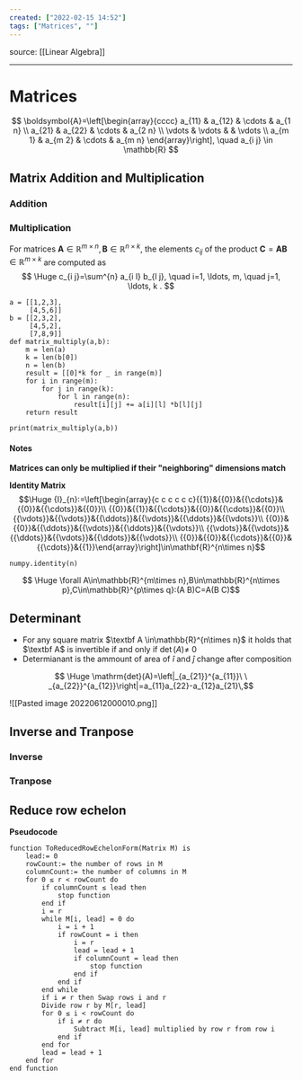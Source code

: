 ```yaml
---
created: ["2022-02-15 14:52"]
tags: ["Matrices", ""]
---
```

source: [[Linear Algebra]] 


---

# Matrices


$$
\boldsymbol{A}=\left[\begin{array}{cccc}
a_{11} & a_{12} & \cdots & a_{1 n} \\
a_{21} & a_{22} & \cdots & a_{2 n} \\
\vdots & \vdots & & \vdots \\
a_{m 1} & a_{m 2} & \cdots & a_{m n}
\end{array}\right], \quad a_{i j} \in \mathbb{R}
$$

## Matrix Addition and Multiplication


### Addition


### Multiplication

For matrices $\boldsymbol{A} \in \mathbb{R}^{m \times n}, \boldsymbol{B} \in \mathbb{R}^{n \times k}$, the elements $c_{i j}$ of the product $\boldsymbol{C}=\boldsymbol{A} \boldsymbol{B} \in \mathbb{R}^{m \times k}$ are computed as
$$ \Huge
c_{i j}=\sum^{n} a_{i l} b_{l j}, \quad i=1, \ldots, m, \quad j=1, \ldots, k .
$$



```python3
a = [[1,2,3],
     [4,5,6]]
b = [[2,3,2],
     [4,5,2],
     [7,8,9]]
def matrix_multiply(a,b):
    m = len(a)
    k = len(b[0])
    n = len(b)
    result = [[0]*k for _ in range(m)]
    for i in range(m):
        for j in range(k):
            for l in range(n):
                result[i][j] += a[i][l] *b[l][j]
    return result

print(matrix_multiply(a,b))
```


#### Notes
**Matrices can only be multiplied if their "neighboring" dimensions match**


**Identity Matrix**
$$\Huge {I}_{n}:=\left[\begin{array}{c c c c c c}{{1}}&{{0}}&{{\cdots}}&{{0}}&{{\cdots}}&{{0}}\\ {{0}}&{{1}}&{{\cdots}}&{{0}}&{{\cdots}}&{{0}}\\ {{\vdots}}&{{\vdots}}&{{\ddots}}&{{\vdots}}&{{\ddots}}&{{\vdots}}\\ {{0}}&{{0}}&{{\ddots}}&{{\vdots}}&{{\ddots}}&{{\vdots}}\\ {{\vdots}}&{{\vdots}}&{{\ddots}}&{{\vdots}}&{{\ddots}}&{{\vdots}}\\ {{0}}&{{0}}&{{\cdots}}&{{0}}&{{\cdots}}&{{1}}\end{array}\right]\in\mathbf{R}^{n\times n}$$

```python3
numpy.identity(n)

```


$$ \Huge \forall A\in\mathbb{R}^{m\times n},B\in\mathbb{R}^{n\times p},C\in\mathbb{R}^{p\times q}:(A B)C=A(B C)$$

## Determinant
- For any square matrix $\textbf A \in\mathbb{R}^{n\times n}$ it holds that $\textbf A$ is invertible if and only if $\operatorname{det}(A)\neq\ 0$
- Determianant is the ammount of area of $\hat i$ and $\hat j$  change after composition

$$ \Huge \mathrm{det}(A)=\left|_{a_{21}}^{a_{11}}\ \ _{a_{22}}^{a_{12}}\right|=a_{11}a_{22}-a_{12}a_{21}\,$$

![[Pasted image 20220612000010.png]]

## Inverse and Tranpose
### Inverse


### Tranpose

## Reduce row echelon 
**Pseudocode**

```
function ToReducedRowEchelonForm(Matrix M) is
    lead:= 0
    rowCount:= the number of rows in M
    columnCount:= the number of columns in M
    for 0 ≤ r < rowCount do
        if columnCount ≤ lead then
            stop function
        end if
        i = r
        while M[i, lead] = 0 do
            i = i + 1
            if rowCount = i then
                i = r
                lead = lead + 1
                if columnCount = lead then
                    stop function
                end if
            end if
        end while
        if i ≠ r then Swap rows i and r
        Divide row r by M[r, lead]
        for 0 ≤ i < rowCount do
            if i ≠ r do
                Subtract M[i, lead] multiplied by row r from row i
            end if
        end for
        lead = lead + 1
    end for
end function
```


